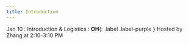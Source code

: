 ```yaml
---
title: Introduction
---
```


Jan 10
: Introduction & Logistics
: **OH**{: .label .label-purple } Hosted by Zhang at 2:10-3:10 PM